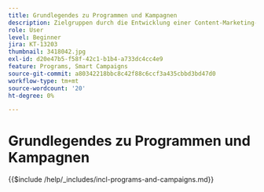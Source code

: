 ```yaml
---
title: Grundlegendes zu Programmen und Kampagnen
description: Zielgruppen durch die Entwicklung einer Content-Marketing-Strategie anziehen, gewinnen und ansprechen.
role: User
level: Beginner
jira: KT-13203
thumbnail: 3418042.jpg
exl-id: d20e47b5-f58f-42c1-b1b4-a733dc4cc4e9
feature: Programs, Smart Campaigns
source-git-commit: a80342218bbc8c42f88c6ccf3a435cbbd3bd47d0
workflow-type: tm+mt
source-wordcount: '20'
ht-degree: 0%

---
```


# Grundlegendes zu Programmen und Kampagnen

{{$include /help/_includes/incl-programs-and-campaigns.md}}
